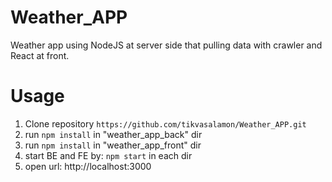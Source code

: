 # Weather_APP
Weather app using NodeJS at server side that pulling data with crawler and React at front.

# Usage
1. Clone repository `https://github.com/tikvasalamon/Weather_APP.git`
2. run `npm install` in "weather_app_back" dir
3. run `npm install` in "weather_app_front" dir
4. start BE and FE by: `npm start` in each dir
5. open url: http://localhost:3000
